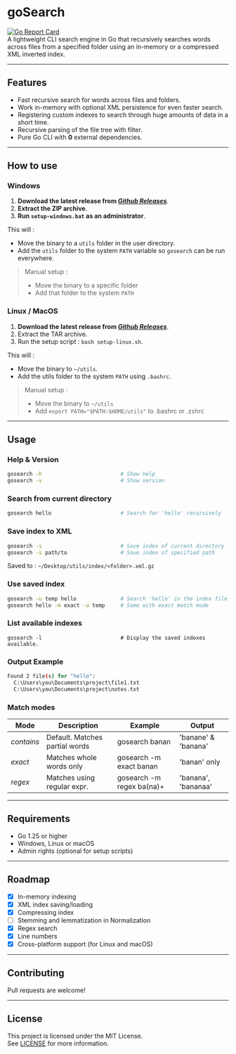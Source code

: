# goSearch  
[![Go Report Card](https://goreportcard.com/badge/github.com/joaberch/goSearch)](https://goreportcard.com/report/github.com/joaberch/goSearch)  
A lightweight CLI search engine in Go that recursively searches words across files from a specified folder using an in-memory or a compressed XML inverted index.

---


## Features
- Fast recursive search for words across files and folders.  
- Work in-memory with optional XML persistence for even faster search.  
- Registering custom indexes to search through huge amounts of data in a short time.  
- Recursive parsing of the file tree with filter.  
- Pure Go CLI with **0** external dependencies.

---


## How to use
### Windows
1. **Download the latest release from *[Github Releases](https://github.com/joaberch/goSearch/releases)***.
2. **Extract the ZIP archive**.
3. **Run ``setup-windows.bat`` as an administrator**.

This will :
- Move the binary to a ``utils`` folder in the user directory.
- Add the ``utils`` folder to the system ``PATH`` variable so ``gosearch`` can be run everywhere.

> Manual setup :
> - Move the binary to a specific folder
> - Add that folder to the system ``PATH``

### Linux / MacOS
1. **Download the latest release from *[Github Releases](https://github.com/joaberch/goSearch/releases)***.
2. Extract the TAR archive.
3. Run the setup script : `bash setup-linux.sh`.

This will :
- Move the binary to ``~/utils``.
- Add the utils folder to the system ``PATH`` using ``.bashrc``.

> Manual setup :
> - Move the binary to ``~/utils``
> - Add ``export PATH="$PATH:$HOME/utils"`` to .bashrc or .zshrc

---

## Usage

### Help & Version

```bash
gosearch -h                         # Show help
gosearch -v                         # Show version
```

### Search from current directory

```bash
gosearch hello                      # Search for 'hello' recursively
```
### Save index to XML
```bash
gosearch -s                         # Save index of current directory
gosearch -s path/to                 # Save index of specified path
```
Saved to : ``~/Desktop/utils/index/<folder>.xml.gz``
### Use saved index
```bash
gosearch -u temp hello              # Search 'hello' in the index file 'temp.xml'
gosearch hello -m exact -u temp     # Same with exact match mode
```
### List available indexes
```
gosearch -l                         # Display the saved indexes available.
```
### Output Example
```bash
Found 2 file(s) for "hello":
  C:\Users\you\Documents\project\file1.txt
  C:\Users\you\Documents\project\notes.txt
```

### Match modes

| **Mode**   | **Description**               | **Example**             | **Output**          |
|------------|-------------------------------|-------------------------|---------------------|
| *contains* | Default. Matches partial words | gosearch banan          | 'banane' & 'banana' |
| *exact*    | Matches whole words only      | gosearch -m exact banan | 'banan' only          |
| *regex*    | Matches using regular expr.   | gosearch -m regex ba(na)+ | 'banana', 'bananaa' |


---


## Requirements
- Go 1.25 or higher
- Windows, Linux or macOS
- Admin rights (optional for setup scripts)

---


## Roadmap
- [x] In-memory indexing  
- [x] XML index saving/loading
- [x] Compressing index 
- [ ] Stemming and lemmatization in Normalization  
- [x] Regex search  
- [x] Line numbers
- [x] Cross-platform support (for Linux and macOS)

---

## Contributing
Pull requests are welcome!

---


## License
This project is licensed under the MIT License.  
See [LICENSE](./LICENSE) for more information.
